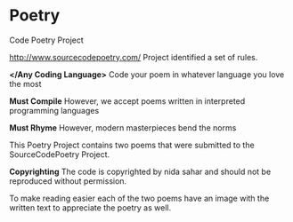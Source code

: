 # Poetry
Code Poetry Project

http://www.sourcecodepoetry.com/ Project identified a set of rules. 

**</Any Coding Language>** 
     Code your poem in whatever language you love the most
     
**Must Compile**
     However, we accept poems written in interpreted programming languages
 
**Must Rhyme**
     However, modern masterpieces bend the norms
   
This Poetry Project contains two poems that were submitted to the SourceCodePoetry Project. 

**Copyrighting**
The code is copyrighted by nida sahar and should not be reproduced without permission. 

To make reading easier each of the two poems have an image with the written text to appreciate the poetry as well. 



